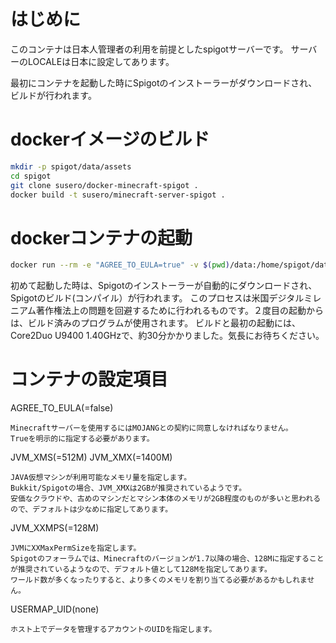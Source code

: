 # はじめに

このコンテナは日本人管理者の利用を前提としたspigotサーバーです。
サーバーのLOCALEは日本に設定してあります。

最初にコンテナを起動した時にSpigotのインストーラーがダウンロードされ、ビルドが行われます。

# dockerイメージのビルド

```sh
mkdir -p spigot/data/assets
cd spigot
git clone susero/docker-minecraft-spigot .
docker build -t susero/minecraft-server-spigot .
```

# dockerコンテナの起動

```sh
docker run --rm -e "AGREE_TO_EULA=true" -v $(pwd)/data:/home/spigot/data -p 25565:25565 susero/minecraft-server-spigot
```

初めて起動した時は、Spigotのインストーラーが自動的にダウンロードされ、Spigotのビルド(コンパイル）が行われます。
このプロセスは米国デジタルミレニアム著作権法上の問題を回避するために行われるものです。２度目の起動からは、ビルド済みのプログラムが使用されます。
ビルドと最初の起動には、Core2Duo U9400 1.40GHzで、約30分かかりました。気長にお待ちください。



# コンテナの設定項目

AGREE_TO_EULA(=false)

    Minecraftサーバーを使用するにはMOJANGとの契約に同意しなければなりません。
    Trueを明示的に指定する必要があります。

JVM_XMS(=512M)
JVM_XMX(=1400M)

    JAVA仮想マシンが利用可能なメモリ量を指定します。
    Bukkit/Spigotの場合、JVM_XMXは2GBが推奨されているようです。
    安価なクラウドや、古めのマシンだとマシン本体のメモリが2GB程度のものが多いと思われるので、デフォルトは少なめに指定してあります。

JVM_XXMPS(=128M)

    JVMにXXMaxPermSizeを指定します。
    Spigotのフォーラムでは、Minecraftのバージョンが1.7以降の場合、128Mに指定することが推奨されているようなので、デフォルト値として128Mを指定してあります。
    ワールド数が多くなったりすると、より多くのメモリを割り当てる必要があるかもしれません。

USERMAP_UID(none)

    ホスト上でデータを管理するアカウントのUIDを指定します。

